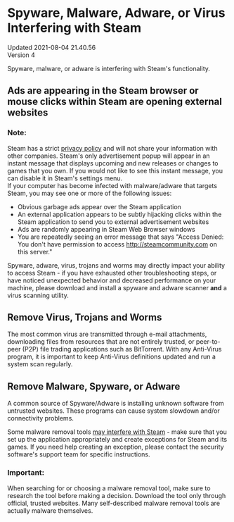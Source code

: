 # Spyware, Malware, Adware, or Virus Interfering with Steam
Updated 2021-08-04 21.40.56  
Version 4  

Spyware, malware, or adware is interfering with Steam's functionality.  
  
## Ads are appearing in the Steam browser or mouse clicks within Steam are opening external websites
  ### Note:
Steam has a strict [privacy policy](https://store.steampowered.com/privacy_agreement) and will not share your information with other companies. Steam's only advertisement popup will appear in an instant message that displays upcoming and new releases or changes to games that you own. If you would not like to see this instant message, you can disable it in Steam's settings menu.  
If your computer has become infected with malware/adware that targets Steam, you may see one or more of the following issues:  
  

* Obvious garbage ads appear over the Steam application
* An external application appears to be subtly hijacking clicks within the Steam application to send you to external advertisement websites
* Ads are randomly appearing in Steam Web Browser windows
* You are repeatedly seeing an error message that says "Access Denied: You don't have permission to access http://steamcommunity.com on this server."

  
Spyware, adware, virus, trojans and worms may directly impact your ability to access Steam - if you have exhausted other troubleshooting steps, or have noticed unexpected behavior and decreased performance on your machine, please download and install a spyware and adware scanner **and** a virus scanning utility.  
  
## Remove Virus, Trojans and Worms
The most common virus are transmitted through e-mail attachments, downloading files from resources that are not entirely trusted, or peer-to-peer (P2P) file trading applications such as BitTorrent.  With any Anti-Virus program, it is important to keep Anti-Virus definitions updated and run a system scan regularly.  
  
## Remove Malware, Spyware, or Adware
A common source of Spyware/Adware is installing unknown software from untrusted websites.  These programs can cause system slowdown and/or connectivity problems.  
  
Some malware removal tools [may interfere with Steam](https://help.steampowered.com/en/faqs/view/1F39-DCB4-FF28-5748) - make sure that you set up the application appropriately and create exceptions for Steam and its games. If you need help creating an exception, please contact the security software's support team for specific instructions.  
  
  ### Important:
When searching for or choosing a malware removal tool, make sure to research the tool before making a decision. Download the tool only through official, trusted websites. Many self-described malware removal tools are actually malware themselves.